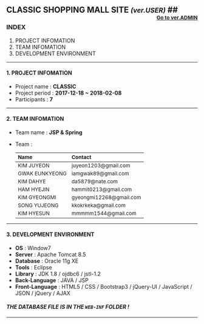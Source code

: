 ## CLASSIC SHOPPING MALL SITE *<small>(ver.USER)</small>* <span style="float:right; font-size: 10pt">[Go to ver.ADMIN](https://github.com/juuuu6/classic_admin.git)</span>##

### INDEX ###

1. PROJECT INFOMATION
2. TEAM INFOMATION
3. DEVELOPMENT ENVIRONMENT

---

#### 1. PROJECT INFOMATION ####

- Project name : **CLASSIC**
- Project period : **2017-12-18 ~ 2018-02-08**
- Participants : **7**

---

#### 2. TEAM INFOMATION ####

- Team name : **JSP & Spring**
- Team :
	
	<table style="font-size: 10pt">
		<thead>
			<tr style="text-align: left">
				<th>Name</th>
				<th>Contact</th>
			</tr>
		</thead>
		<tbody>
			<tr>
				<td>KIM JUYEON</td>
				<td>juyeon1203@gmail.com</td>
			</tr>
			<tr>
				<td>GWAK EUNKYEONG</td>
				<td>iamgwak89@gmail.com</td>
			</tr>
			<tr>
				<td>KIM DAHYE</td>
				<td>da5879@nate.com</td>
			</tr>
			<tr>
				<td>HAM HYEJIN</td>
				<td>hammit0213@gmail.com</td>
			</tr>
			<tr>
				<td>KIM GYEONGMI</td>
				<td>gyeongmi12268@gmail.com</td>
			</tr>
			<tr>
				<td>SONG YUJEONG</td>
				<td>kkokrkeka@gmail.com</td>
			</tr>
			<tr>
				<td>KIM HYESUN</td>
				<td>mmmmm1544@gmail.com</td>
			</tr>
		</tbody>
	</table>

---

#### 3. DEVELOPMENT ENVIRONMENT ####

- **OS** : Window7
- **Server** : Apache Tomcat 8.5
- **Database** : Oracle 11g XE
- **Tools** : Eclipse
- **Library** : JDK 1.8 / ojdbc6 / jstl-1.2
- **Back-Language** : JAVA / JSP
- **Front-Language** : HTML5 / CSS / Bootstrap3 / jQuery-UI / JavaScript / JSON / jQuery / AJAX

#### *THE DATABASE FILE IS IN THE `WEB-INF` FOLDER !* ####

---